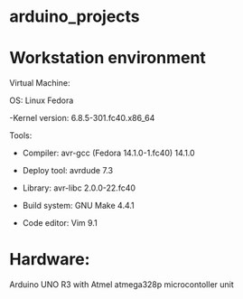 # arduino_projects

# Workstation environment

Virtual Machine:

OS: Linux Fedora

-Kernel version: 6.8.5-301.fc40.x86_64

Tools:

  - Compiler: avr-gcc (Fedora 14.1.0-1.fc40) 14.1.0
  
  - Deploy tool: avrdude 7.3
  
  - Library: avr-libc 2.0.0-22.fc40
  
  - Build system: GNU Make 4.4.1
  
  - Code editor: Vim 9.1
  
# Hardware:
  Arduino UNO R3 with Atmel atmega328p microcontoller unit
